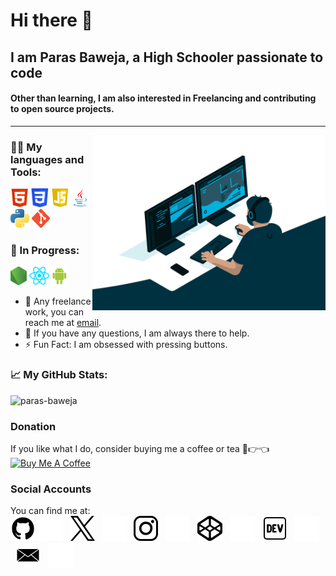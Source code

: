 # Hi there 👋
##  I am Paras Baweja, a High Schooler passionate to code  
#### Other than learning, I am also interested in Freelancing and contributing to open source projects.
<hr>
<img align="right" src="./Content/profile-gif.gif" alt="GIf" height="280">  

### 👨‍💻 My languages and Tools:  
<code><img height="30" src="./Content/HTML Logo.webp"></code>
<code><img height="30" src="./Content/CSS Logo.webp"></code>
<code><img height="30" src="./Content/JavaScript Logo.webp"></code>
<code><img height="30" src="./Content/Java Logo.webp"></code>
<code><img height="30" src="./Content/Python Logo.webp"></code>
<code><img height="30" src="./Content/Git Logo.webp"></code>

### 🌱 In Progress:  
<code><img height="30" src="./Content/Node.JS Logo.webp"></code>
<code><img height="30" src="./Content/React.webp"></code>
<code><img height="30" src="./Content/Android Logo.webp"></code>
* 💼 Any freelance work, you can reach me at [email](mailto:parasbaweja@outlook.com).  
* 💬 If you have any questions, I am always there to help.  
* ⚡ Fun Fact: I am obsessed with pressing buttons.

### 📈 My GitHub Stats:
<img src="https://github-readme-stats.vercel.app/api?username=paras-baweja&show_icons=true&theme=gotham" alt="paras-baweja" />

### Donation
If you like what I do, consider buying me a coffee or tea 🥺👉👈  
<a href="https://www.buymeacoffee.com/parasbaweja" target="_blank"><img src="https://cdn.buymeacoffee.com/buttons/v2/default-blue.png" alt="Buy Me A Coffee" width="150" ></a>  

### Social Accounts
You can find me at:  
[![github profile link](./Content/github-for-light.webp)](https://www.github.com/Paras-Baweja#gh-light-mode-only)
[![github profile link](./Content/github-for-dark.webp)](https://www.github.com/Paras-Baweja#gh-dark-mode-only)
&nbsp;&nbsp;[![x profile link](./Content/x-for-light.webp)](https://www.twitter.com/ParasBaw#gh-light-mode-only)
&nbsp;&nbsp;[![x profile link](./Content/x-for-dark.webp)](https://www.twitter.com/ParasBaw#gh-dark-mode-only)
&nbsp;&nbsp;[![instagram profile link](./Content/instagram-for-light.webp)](https://www.instagram.com/paras.baw#gh-light-mode-only)
&nbsp;&nbsp;[![instagram profile link](./Content/instagram-for-dark.webp)](https://www.instagram.com/paras.baw#gh-dark-mode-only)
&nbsp;&nbsp;[![codepen profile link](./Content/codepen-for-light.webp)](https://codepen.io/Paras-Baweja#gh-light-mode-only)
&nbsp;&nbsp;[![codepen profile link](./Content/codepen-for-dark.webp)](https://codepen.io/Paras-Baweja#gh-dark-mode-only)
&nbsp;&nbsp;[![dev profile link](./Content/dev-for-light.webp)](https://dev.to/parasbaweja#gh-light-mode-only)
&nbsp;&nbsp;[![dev profile link](./Content/dev-for-dark.webp)](https://dev.to/parasbaweja#gh-dark-mode-only)
&nbsp;&nbsp;[![mail link](./Content/mail-for-light.webp)](mailto:parasbaweja@outlook.com#gh-light-mode-only)
&nbsp;&nbsp;[![mail link](./Content/mail-for-dark.webp)](mailto:parasbaweja@outlook.com#gh-dark-mode)